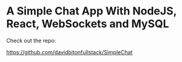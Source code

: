 # A Simple Chat App With NodeJS, React, WebSockets and MySQL

Check out the repo:

https://github.com/davidbitonfullstack/SimpleChat
